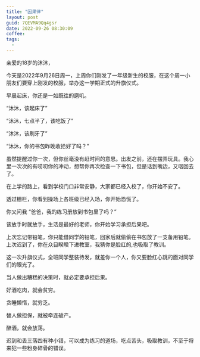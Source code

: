 ```yaml
---
title: "因果律"
layout: post
guid: 7QEVMA9Qq4gsr
date: 2022-09-26 08:30:09
coffee:
tags:
  -
---
```


亲爱的18岁的沐沐，

今天是2022年9月26日周一，上周你们刚发了一年级新生的校服，在这个周一小朋友们要穿上刚发的校服，举办这一学期正式的升旗仪式。

早晨起床，你还是一如既往的磨叽。

“沐沐，该起床了”

“沐沐，七点半了，该吃饭了”

“沐沐，该刷牙了”

“沐沐，你的书包昨晚收拾好了吗？”

虽然提醒过你一次，但你丝毫没有赶时间的意思。出发之前，还在摆弄玩具。我心里一次次的有唠叨你的冲动，想帮你再次检查一下书包，但是话到嘴边，又咽回去了。

在上学的路上，看到学校门口非常安静，大家都已经入校了，你开始不安了。

透过栅栏，你看到操场上各班级已经入场，你开始恐慌了。

你又问我 “爸爸，我的练习册放到书包里了吗？”

该放手时就放手，生活是最好的老师，你开始学习承担后果吧。

上次忘记带铅笔，你只能借同学的铅笔，回家后就偷偷在书包放了一支备用铅笔。上次迟到了，你在众目睽睽下进教室，我猜你是脸红的,也吸取了教训。

这一次升旗仪式，全班同学整装待发，就差你一个人，你又要脸红心跳的面对同学们的眼光了。

当人做出糟糕的决策时，就必定要承担后果。

好酒吃肉，就会贫穷。

贪睡懒惰，就穷乏。

替人做担保，就被牵连破产。

醉酒，就会放荡。

迟到和丢三落四有种小错，可以成为练习的道场，吃点苦头，吸取教训，不至于将来犯一些粉身碎骨的错误。






